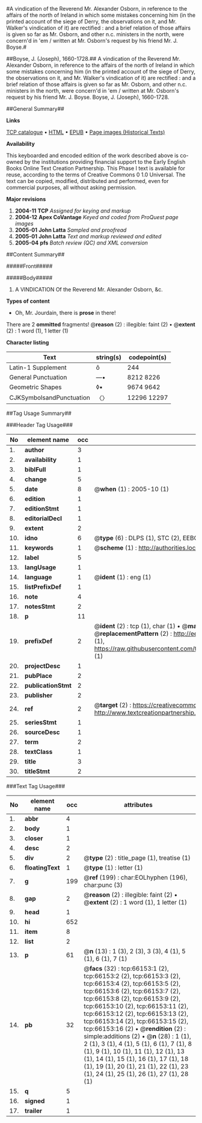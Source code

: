 #A vindication of the Reverend Mr. Alexander Osborn, in reference to the affairs of the north of Ireland in which some mistakes concerning him (in the printed account of the siege of Derry, the observations on it, and Mr. Walker's vindication of it) are rectified : and a brief relation of those affairs is given so far as Mr. Osborn, and other n.c. ministers in the north, were concern'd in 'em / written at Mr. Osborn's request by his friend Mr. J. Boyse.#

##Boyse, J. (Joseph), 1660-1728.##
A vindication of the Reverend Mr. Alexander Osborn, in reference to the affairs of the north of Ireland in which some mistakes concerning him (in the printed account of the siege of Derry, the observations on it, and Mr. Walker's vindication of it) are rectified : and a brief relation of those affairs is given so far as Mr. Osborn, and other n.c. ministers in the north, were concern'd in 'em / written at Mr. Osborn's request by his friend Mr. J. Boyse.
Boyse, J. (Joseph), 1660-1728.

##General Summary##

**Links**

[TCP catalogue](http://www.ota.ox.ac.uk/tcp/)  • 
[HTML](http://tei.it.ox.ac.uk/tcp/Texts-HTML/free/A29/A29076.html)  • 
[EPUB](http://tei.it.ox.ac.uk/tcp/Texts-EPUB/free/A29/A29076.epub) • 
[Page images (Historical Texts)](https://data.historicaltexts.jisc.ac.uk/view?pubId=eebo-12713921e&pageId=eebo-12713921e-66153-1)

**Availability**

This keyboarded and encoded edition of the
	       work described above is co-owned by the institutions
	       providing financial support to the Early English Books
	       Online Text Creation Partnership. This Phase I text is
	       available for reuse, according to the terms of Creative
	       Commons 0 1.0 Universal. The text can be copied,
	       modified, distributed and performed, even for
	       commercial purposes, all without asking permission.

**Major revisions**

1. __2004-11__ __TCP__ *Assigned for keying and markup*
1. __2004-12__ __Apex CoVantage__ *Keyed and coded from ProQuest page images*
1. __2005-01__ __John Latta__ *Sampled and proofread*
1. __2005-01__ __John Latta__ *Text and markup reviewed and edited*
1. __2005-04__ __pfs__ *Batch review (QC) and XML conversion*

##Content Summary##

#####Front#####

#####Body#####

1. A VINDICATION Of the Reverend Mr. Alexander Osborn, &c.

**Types of content**

  * Oh, Mr. Jourdain, there is **prose** in there!

There are 2 **ommitted** fragments! 
 @__reason__ (2) : illegible: faint (2)  •  @__extent__ (2) : 1 word (1), 1 letter (1)

**Character listing**


|Text|string(s)|codepoint(s)|
|---|---|---|
|Latin-1 Supplement|ô|244|
|General Punctuation|—•|8212 8226|
|Geometric Shapes|◊▪|9674 9642|
|CJKSymbolsandPunctuation|〈〉|12296 12297|

##Tag Usage Summary##

###Header Tag Usage###

|No|element name|occ|attributes|
|---|---|---|---|
|1.|__author__|3||
|2.|__availability__|1||
|3.|__biblFull__|1||
|4.|__change__|5||
|5.|__date__|8| @__when__ (1) : 2005-10 (1)|
|6.|__edition__|1||
|7.|__editionStmt__|1||
|8.|__editorialDecl__|1||
|9.|__extent__|2||
|10.|__idno__|6| @__type__ (6) : DLPS (1), STC (2), EEBO-CITATION (1), OCLC (1), VID (1)|
|11.|__keywords__|1| @__scheme__ (1) : http://authorities.loc.gov/ (1)|
|12.|__label__|5||
|13.|__langUsage__|1||
|14.|__language__|1| @__ident__ (1) : eng (1)|
|15.|__listPrefixDef__|1||
|16.|__note__|4||
|17.|__notesStmt__|2||
|18.|__p__|11||
|19.|__prefixDef__|2| @__ident__ (2) : tcp (1), char (1)  •  @__matchPattern__ (2) : ([0-9\-]+):([0-9IVX]+) (1), (.+) (1)  •  @__replacementPattern__ (2) : http://eebo.chadwyck.com/downloadtiff?vid=$1&page=$2 (1), https://raw.githubusercontent.com/textcreationpartnership/Texts/master/tcpchars.xml#$1 (1)|
|20.|__projectDesc__|1||
|21.|__pubPlace__|2||
|22.|__publicationStmt__|2||
|23.|__publisher__|2||
|24.|__ref__|2| @__target__ (2) : https://creativecommons.org/publicdomain/zero/1.0/ (1), http://www.textcreationpartnership.org/docs/. (1)|
|25.|__seriesStmt__|1||
|26.|__sourceDesc__|1||
|27.|__term__|2||
|28.|__textClass__|1||
|29.|__title__|3||
|30.|__titleStmt__|2||


###Text Tag Usage###

|No|element name|occ|attributes|
|---|---|---|---|
|1.|__abbr__|4||
|2.|__body__|1||
|3.|__closer__|1||
|4.|__desc__|2||
|5.|__div__|2| @__type__ (2) : title_page (1), treatise (1)|
|6.|__floatingText__|1| @__type__ (1) : letter (1)|
|7.|__g__|199| @__ref__ (199) : char:EOLhyphen (196), char:punc (3)|
|8.|__gap__|2| @__reason__ (2) : illegible: faint (2)  •  @__extent__ (2) : 1 word (1), 1 letter (1)|
|9.|__head__|1||
|10.|__hi__|652||
|11.|__item__|8||
|12.|__list__|2||
|13.|__p__|61| @__n__ (13) : 1 (3), 2 (3), 3 (3), 4 (1), 5 (1), 6 (1), 7 (1)|
|14.|__pb__|32| @__facs__ (32) : tcp:66153:1 (2), tcp:66153:2 (2), tcp:66153:3 (2), tcp:66153:4 (2), tcp:66153:5 (2), tcp:66153:6 (2), tcp:66153:7 (2), tcp:66153:8 (2), tcp:66153:9 (2), tcp:66153:10 (2), tcp:66153:11 (2), tcp:66153:12 (2), tcp:66153:13 (2), tcp:66153:14 (2), tcp:66153:15 (2), tcp:66153:16 (2)  •  @__rendition__ (2) : simple:additions (2)  •  @__n__ (28) : 1 (1), 2 (1), 3 (1), 4 (1), 5 (1), 6 (1), 7 (1), 8 (1), 9 (1), 10 (1), 11 (1), 12 (1), 13 (1), 14 (1), 15 (1), 16 (1), 17 (1), 18 (1), 19 (1), 20 (1), 21 (1), 22 (1), 23 (1), 24 (1), 25 (1), 26 (1), 27 (1), 28 (1)|
|15.|__q__|5||
|16.|__signed__|1||
|17.|__trailer__|1||
